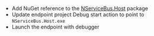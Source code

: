  * Add NuGet reference to the [NServiceBus.Host](nservicebus/hosting/nservicebus-host/) package
 * Update endpoint project Debug start action to point to `NServiceBus.Host.exe`
 * Launch the endpoint with debugger